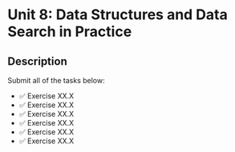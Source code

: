 # Unit 8: Data Structures and Data Search in Practice

## Description

Submit all of the tasks below:

- ✅ Exercise XX.X
- ✅ Exercise XX.X
- ✅ Exercise XX.X
- ✅ Exercise XX.X
- ✅ Exercise XX.X
- ✅ Exercise XX.X


